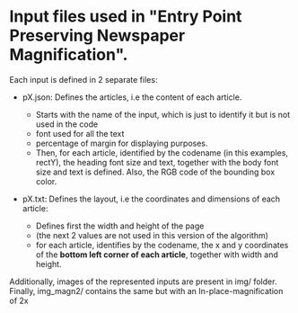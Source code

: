 # Input files used in "Entry Point Preserving Newspaper Magnification".

Each input is defined in 2 separate files:
- pX.json: Defines the articles, i.e the content of each article. 
    -  Starts with the name of the input, which is just to identify it but is not used in the code
    - font used for all the text
    - percentage of margin for displaying purposes.
    - Then, for each article, identified by the codename (in this examples, rectY), the heading font size and text, together with the body font size and text is defined. Also, the RGB code of the bounding box color.

- pX.txt: Defines the layout, i.e the coordinates and dimensions of each article:
    - Defines first the width and height of the page 
    - (the next 2 values are not used in this version of the algorithm)
    - for each article, identifies by the codename, the x and y coordinates of the **bottom left corner of each article**, together with width and height.


Additionally, images of the represented inputs are present in img/ folder. Finally, img_magn2/ contains the same but with an In-place-magnification of 2x
